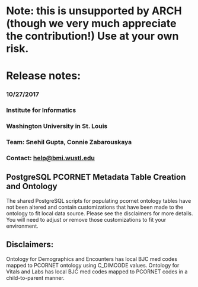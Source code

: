 # Note: this is unsupported by ARCH (though we very much appreciate the contribution!) Use at your own risk.

# Release notes: 
### 10/27/2017
### Institute for Informatics
### Washington University in St. Louis
### Team: Snehil Gupta, Connie Zabarouskaya
### Contact: help@bmi.wustl.edu

## PostgreSQL PCORNET Metadata Table Creation and Ontology

The shared PostgreSQL scripts for populating pcornet ontology tables have not been altered and contain customizations that have been made to the ontology to fit local data source. Please see the disclaimers for more details. 
You will need to adjust or remove those customizations to fit your environment.

## Disclaimers:
Ontology for Demographics and Encounters has local BJC med codes mapped to PCORNET ontology using C_DIMCODE values.
Ontology for Vitals and Labs has local BJC med codes mapped to PCORNET codes in a child-to-parent manner.
